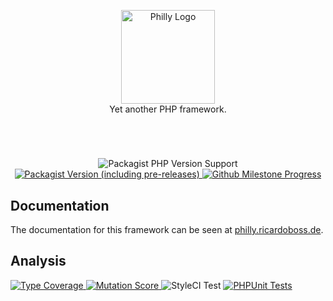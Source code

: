 <p align="center">
    <a href="https://philly.ricardoboss.de" target="_blank">
        <img src="https://raw.githubusercontent.com/ricardoboss/Philly/master/docs/assets/images/logo.svg" alt="Philly Logo" height="150">
    </a>
    <br>
    Yet another PHP framework.
</p>

#

<br>
<p align="center">
    <img alt="Packagist PHP Version Support" src="https://img.shields.io/packagist/php-v/ricardoboss/Philly">
    <a href="https://packagist.org/packages/ricardoboss/philly">
        <img alt="Packagist Version (including pre-releases)" src="https://img.shields.io/packagist/v/ricardoboss/Philly">
    </a>
    <a href="https://github.com/ricardoboss/Philly/milestones">
        <img alt="Github Milestone Progress" src="https://img.shields.io/github/milestones/progress/ricardoboss/Philly/1">
    </a>
</p>

## Documentation

The documentation for this framework can be seen at [philly.ricardoboss.de](https://philly.ricardoboss.de/home).

## Analysis

<a href="https://shepherd.dev/github/ricardoboss/philly">
    <img alt="Type Coverage" src="https://shepherd.dev/github/ricardoboss/philly/coverage.svg">
</a>
<a href="https://dashboard.stryker-mutator.io/reports/github.com/ricardoboss/Philly/master">
    <img alt="Mutation Score" src="https://img.shields.io/endpoint?style=flat&url=https%3A%2F%2Fbadge-api.stryker-mutator.io%2Fgithub.com%2Fricardoboss%2FPhilly%2Fmaster">
</a>
<img alt="StyleCI Test" src="https://github.styleci.io/repos/233383847/shield?branch=master">
<a href="https://github.com/ricardoboss/Philly/actions?query=workflow%3ATests">
    <img alt="PHPUnit Tests" src="https://github.com/ricardoboss/Philly/workflows/PHPUnit%20Tests/badge.svg">
</a>
